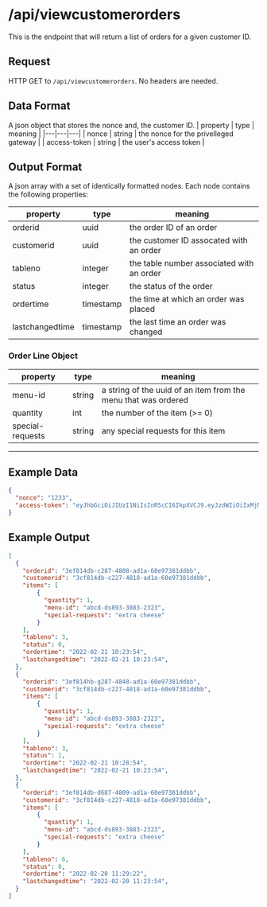 # /api/viewcustomerorders
This is the endpoint that will return a list of orders for a given customer ID.

## Request
HTTP GET to `/api/viewcustomerorders`. No headers are needed.

## Data Format
A json object that stores the nonce and, the customer ID.
| property | type | meaning |
|---|---|---|
| nonce | string | the nonce for the privelleged gateway |
| access-token | string | the user's access token |

## Output Format
A json array with a set of identically formatted nodes. Each node contains the following properties:

| property | type | meaning |
|---|---|---|
| orderid | uuid | the order ID of an order |
| customerid | uuid | the customer ID assocated with an order |
| tableno | integer | the table number associated with an order |
| status | integer | the status of the order |
| ordertime | timestamp | the time at which an order was placed |
| lastchangedtime | timestamp | the last time an order was changed |

### Order Line Object
| property | type | meaning |
|---|---|---|
| menu-id | string | a string of the uuid of an item from the menu that was ordered |
| quantity | int | the number of the item (>= 0) |
| special-requests | string | any special requests for this item |

---

## Example Data
```json
{
  "nonce": "1233",
  "access-token": "eyJhbGciOiJIUzI1NiIsInR5cCI6IkpXVCJ9.eyJzdWIiOiIxMjM0NTY3ODkwIiwibmFtZSI6IkpvaG4gRG9lIiwiaWF0IjoxNTE2MjM5MDIyfQ.SflKxwRJSMeKKF2QT4fwpMeJf36POk6yJV_adQssw5c",
}
```

## Example Output
```json
[
  {
    "orderid": "3ef814db-c287-4808-ad1a-60e97381ddbb",
    "customerid": "3cf814db-c227-4818-ad1a-60e97381ddbb",
	"items": [
	  	{
		  "quantity": 1,
		  "menu-id": "abcd-ds893-3883-2323",
		  "special-requests": "extra cheese"
		}
	],
    "tableno": 3,
    "status": 0,
    "ordertime": "2022-02-21 10:23:54",
    "lastchangedtime": "2022-02-21 10:23:54",
  },
  {
    "orderid": "3ef814hb-g287-4848-ad1a-60e97381ddbb",
    "customerid": "3cf814db-c227-4818-ad1a-60e97381ddbb",
	"items": [
	  	{
		  "quantity": 1,
		  "menu-id": "abcd-ds893-3883-2323",
		  "special-requests": "extra cheese"
		}
	],
    "tableno": 3,
    "status": 1,
    "ordertime": "2022-02-21 10:28:54",
    "lastchangedtime": "2022-02-21 10:23:54",
  },
  {
    "orderid": "3ef814db-d687-4809-ad1a-60e97381ddbb",
    "customerid": "3cf814db-c227-4818-ad1a-60e97381ddbb",
	"items": [
	  	{
		  "quantity": 1,
		  "menu-id": "abcd-ds893-3883-2323",
		  "special-requests": "extra cheese"
		}
	],
    "tableno": 6,
    "status": 0,
    "ordertime": "2022-02-20 11:29:22",
    "lastchangedtime": "2022-02-20 11:23:54",
  }
]
